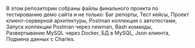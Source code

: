 В этом репозитории собраны файлы финального проекта по тестированию демо сайта и не только:
Баг репорты,
Тест кейсы,
Проект клиент-серверной архитектуры,
Postman коллекция с автотестами,
Запуск коллекции Postman через newman,
Bash команды,
Развертывание MySQL через Docker,
БД в MySQL,
Json клиента,
Подмена данных с Charles.
